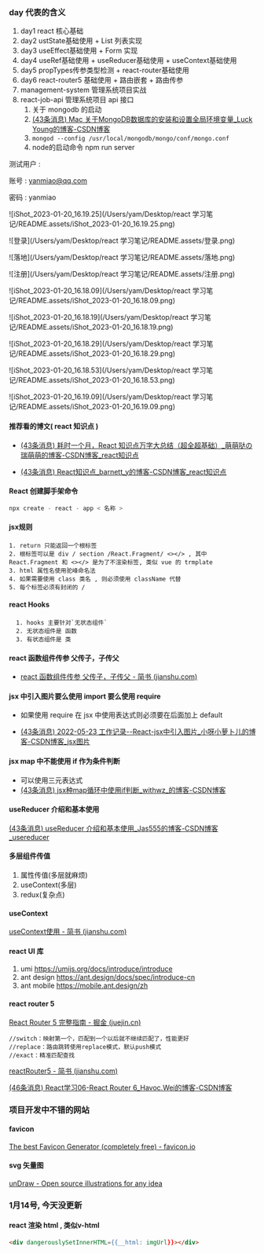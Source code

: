 ### day 代表的含义

1. day1 react 核心基础
2. day2 ustState基础使用 + List 列表实现
3. day3 useEffect基础使用 + Form 实现
4. day4 useRef基础使用 + useReducer基础使用 + useContext基础使用
5. day5 propTypes传参类型检测 + react-router基础使用
6. day6 react-router5 基础使用 + 路由嵌套 + 路由传参
7. management-system  管理系统项目实战
8. react-job-api 管理系统项目 api 接口 
   1. 关于 mongodb 的启动
   2. [(43条消息) Mac 关于MongoDB数据库的安装和设置全局环境变量_Luck Young的博客-CSDN博客](https://blog.csdn.net/Mote123/article/details/104558165)
   3. `mongod --config /usr/local/mongodb/mongo/conf/mongo.conf`
   4. node的启动命令  npm run server

测试用户 : 

账号 : yanmiao@qq.com

密码 : yanmiao



![iShot_2023-01-20_16.19.25](/Users/yam/Desktop/react 学习笔记/README.assets/iShot_2023-01-20_16.19.25.png)

![登录](/Users/yam/Desktop/react 学习笔记/README.assets/登录.png)

![落地](/Users/yam/Desktop/react 学习笔记/README.assets/落地.png)

![注册](/Users/yam/Desktop/react 学习笔记/README.assets/注册.png)

![iShot_2023-01-20_16.18.09](/Users/yam/Desktop/react 学习笔记/README.assets/iShot_2023-01-20_16.18.09.png)

![iShot_2023-01-20_16.18.19](/Users/yam/Desktop/react 学习笔记/README.assets/iShot_2023-01-20_16.18.19.png)

![iShot_2023-01-20_16.18.29](/Users/yam/Desktop/react 学习笔记/README.assets/iShot_2023-01-20_16.18.29.png)

![iShot_2023-01-20_16.18.53](/Users/yam/Desktop/react 学习笔记/README.assets/iShot_2023-01-20_16.18.53.png)

![iShot_2023-01-20_16.19.09](/Users/yam/Desktop/react 学习笔记/README.assets/iShot_2023-01-20_16.19.09.png)










#### 推荐看的博文( react 知识点 )

- [(43条消息) 耗时一个月，React 知识点万字大总结（超全超基础）_萌萌哒の瑞萌萌的博客-CSDN博客_react知识点](https://blog.csdn.net/weixin_46232841/article/details/124505088)

- [(43条消息) React知识点_barnett_y的博客-CSDN博客_react知识点](https://blog.csdn.net/sinat_17775997/article/details/121767902)



#### React 创建脚手架命令

   ```js
   npx create - react - app < 名称 >
   ```



#### jsx规则

    1. return 只能返回一个根标签
    2. 根标签可以是 div / section /React.Fragment/ <></> , 其中 React.Fragment 和 <></> 是为了不渲染标签, 类似 vue 的 trmplate
    3. html 属性名使用驼峰命名法
    4. 如果需要使用 class 类名 , 则必须使用 className 代替
    5. 每个标签必须有封闭的 /



#### react Hooks

      1. hooks 主要针对`无状态组件`
      2. 无状态组件是 函数
      3. 有状态组件是 类



#### react 函数组件传参 父传子，子传父

- [react 函数组件传参 父传子，子传父 - 简书 (jianshu.com)](https://www.jianshu.com/p/26a83ddb38c5)



#### jsx 中引入图片要么使用 import 要么使用 require

- 如果使用 require 在 jsx 中使用表达式则必须要在后面加上 default

- [(43条消息) 2022-05-23 工作记录--React-jsx中引入图片_小呀小萝卜儿的博客-CSDN博客_jsx图片](https://blog.csdn.net/weixin_48850734/article/details/124937524)



#### jsx map 中不能使用 if 作为条件判断

- 可以使用三元表达式
- [(43条消息) jsx种map循环中使用if判断_withwz_的博客-CSDN博客](https://blog.csdn.net/weixin_42519137/article/details/98357205)



#### useReducer 介绍和基本使用

[(43条消息) useReducer 介绍和基本使用_Jas555的博客-CSDN博客_usereducer](https://blog.csdn.net/Jas3000/article/details/124168218)



#### 多层组件传值

1. 属性传值(多层就麻烦) 
2. useContext(多层)
3. redux(复杂点)



#### useContext

[useContext使用 - 简书 (jianshu.com)](https://www.jianshu.com/p/cc91178724d5)



#### react UI 库

1. umi https://umijs.org/docs/introduce/introduce
2. ant design https://ant.design/docs/spec/introduce-cn
3. ant mobile https://mobile.ant.design/zh



#### react router 5

[React Router 5 完整指南 - 掘金 (juejin.cn)](https://juejin.cn/post/6966242922278682632)

```tsx
//switch：映射第一个，匹配到一个以后就不继续匹配了，性能更好
//replace：路由跳转使用replace模式，默认push模式
//exact：精准匹配查找
```

[reactRouter5 - 简书 (jianshu.com)](https://www.jianshu.com/p/261dd479328e)



[(46条消息) React学习06-React Router 6_Havoc.Wei的博客-CSDN博客](https://blog.csdn.net/baidu_41248654/article/details/128496701)


### 项目开发中不错的网站 

#### favicon

[The best Favicon Generator (completely free) - favicon.io](https://favicon.io/)

#### svg 矢量图 

[unDraw - Open source illustrations for any idea](https://undraw.co/)


### 1月14号, 今天没更新 

#### react 渲染 html , 类似v-html
``` html
<div dangerouslySetInnerHTML={{__html: imgUrl}}></div>
```
